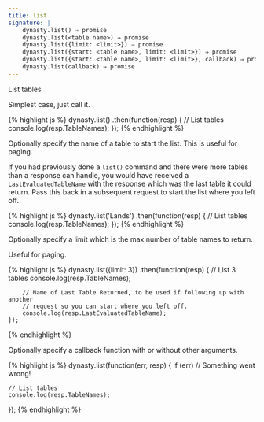```yaml
---
title: list
signature: |
    dynasty.list() ⇒ promise
    dynasty.list(<table name>) ⇒ promise
    dynasty.list({limit: <limit>}) ⇒ promise
    dynasty.list({start: <table name>, limit: <limit>}) ⇒ promise
    dynasty.list({start: <table name>, limit: <limit>}, callback) ⇒ promise
    dynasty.list(callback) ⇒ promise
---
```


List tables

Simplest case, just call it.

{% highlight js %}
dynasty.list()
    .then(function(resp) {
        // List tables
        console.log(resp.TableNames);
    });
{% endhighlight %}

Optionally specify the name of a table to start the list. This is useful for
paging.

If you had previously done a `list()` command and there were more tables
than a response can handle, you would have received a `LastEvaluatedTableName`
with the response which was the last table it could return. Pass this back in
a subsequent request to start the list where you left off.

{% highlight js %}
dynasty.list('Lands')
    .then(function(resp) {
        // List tables
        console.log(resp.TableNames);
    });
{% endhighlight %}

Optionally specify a limit which is the max number of table names to return.

Useful for paging.

{% highlight js %}
dynasty.list({limit: 3})
    .then(function(resp) {
        // List 3 tables
        console.log(resp.TableNames);

        // Name of Last Table Returned, to be used if following up with another
        // request so you can start where you left off.
        console.log(resp.LastEvaluatedTableName);
    });
{% endhighlight %}

Optionally specify a callback function with or without other arguments.

{% highlight js %}
dynasty.list(function(err, resp) {
    if (err) // Something went wrong!
    
    // List tables
    console.log(resp.TableNames);
});
{% endhighlight %}
